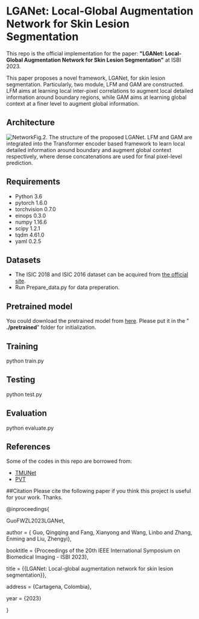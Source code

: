 ﻿

# LGANet: Local-Global Augmentation Network for Skin Lesion Segmentation
This repo is the official implementation  for the paper: **"LGANet: Local-Global Augmentation Network for Skin Lesion Segmentation"** at ISBI 2023.

This paper proposes a novel framework, LGANet, for skin lesion segmentation. Particularly, two module, LFM and GAM are constructed. LFM aims at learning local inter-pixel correlations to augment local detailed information around boundary regions, while GAM aims at learning global context at a finer level to augment global information.
## Architecture
![Network](https://img-blog.csdnimg.cn/bf41c11f82ec4cd382d3dd916829de98.png#pic_center)Fig.2. The structure of the proposed LGANet. LFM and GAM are integrated into the Transformer encoder based framework to learn local detailed information around boundary and augment global context respectively, where dense concatenations are used for final pixel-level prediction.



## Requirements

 - Python 3.6
 - pytorch 1.6.0
 - torchvision 0.7.0
 - einops 0.3.0
 - numpy 1.16.6
 - scipy 1.2.1
 - tqdm 4.61.0
 - yaml 0.2.5

## Datasets

 - The ISIC 2018  and ISIC 2016 dataset can be acquired from [the official site](https://challenge.isic-archive.com/data/).
 - Run Prepare_data.py for data preperation.


## Pretrained model
You could download the pretrained model from [here](https://drive.google.com/drive/folders/1Eu8v9vMRvt-dyCH0XSV2i77lAd62nPXV).  Please put it in the " **./pretrained**" folder for initialization.
## Training
python  train.py
## Testing
python test.py
## Evaluation
python evaluate.py

## References
Some of the codes in this repo are borrowed from:
 - [TMUNet](https://github.com/rezazad68/TMUnet)     
 - [PVT](https://github.com/whai362/PVT)


##Citation
Please cite the following paper if you think this project is useful for your work. Thanks.

@inproceedings{

GuoFWZL2023LGANet,

author = { Guo, Qingqing and Fang, Xianyong and Wang, Linbo and Zhang, Enming and Liu, Zhengyi},

booktitle = {Proceedings of the 20th IEEE International Symposium on Biomedical Imaging - ISBI 2023},

title = {{LGANet: Local-global augmentation network for skin lesion segmentation}},

address = {Cartagena, Colombia},

year = {2023}

}

